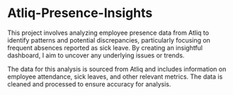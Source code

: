 # Atliq-Presence-Insights

This project involves analyzing employee presence data from Atliq to identify patterns and potential discrepancies, 
particularly focusing on frequent absences reported as sick leave. By creating an insightful dashboard, I aim to uncover any underlying issues or trends.

The data for this analysis is sourced from Atliq and includes information on employee attendance, sick leaves, and other relevant metrics. 
The data is cleaned and processed to ensure accuracy for analysis.
